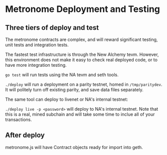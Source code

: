 # Metronome Deployment and Testing

## Three tiers of deploy and test

The metronome contracts are complex, and will reward significant testing, unit tests and integration tests.

The fastest test infrastructure is through the New Alchemy tevm. However, this environment does not make it easy to check real deployed code, or to have more integration testing. 


`go test` will run tests using the NA tevm and seth tools.

`./deploy` will run a deployment on a parity testnet, homed in `/tmp/paritydev`. It will politely turn off existing parity, and save data files separately.

The same tool can deploy to livenet or NA's internal testnet:

`./deploy live -p <password>` will deploy to NA's internal testnet. Note that this is a real, mined subchain and will take some time to inclue all of your transactions.

## After deploy

metronome.js will have Contract objects ready for import into geth. 
